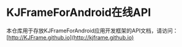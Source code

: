 # KJFrameForAndroid在线API
本仓库用于存放KJFrameForAndroid应用开发框架的API文档，请访问：[http://KJFrame.github.io](http://kjframe.github.io)
